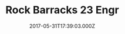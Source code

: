 ---
date: 2017-05-31T17:39:03.000Z
title: Rock Barracks 23 Engr
latitude: 52.083250086624965
longitude: 1.384471199268997
category: checkin
---